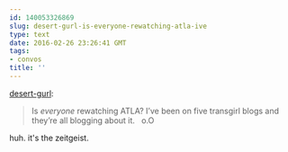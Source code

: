 ```yaml
---
id: 140053326869
slug: desert-gurl-is-everyone-rewatching-atla-ive
type: text
date: 2016-02-26 23:26:41 GMT
tags:
- convos
title: ''
---
```

<p><a href="http://desert-gurl.tumblr.com/post/140053133346" class="tumblr_blog">desert-gurl</a>:</p>

<blockquote><p>Is <i>everyone</i> rewatching ATLA? I’ve been on five transgirl blogs and they’re all blogging about it.   o.O</p></blockquote>

<p>huh. it's the zeitgeist.</p>